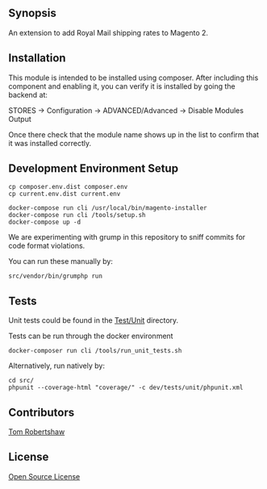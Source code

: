 ## Synopsis

An extension to add Royal Mail shipping rates to Magento 2.

## Installation

This module is intended to be installed using composer.  After including this component and enabling it, you can verify it is installed by going the backend at:

STORES -> Configuration -> ADVANCED/Advanced ->  Disable Modules Output

Once there check that the module name shows up in the list to confirm that it was installed correctly.

## Development Environment Setup

```
cp composer.env.dist composer.env
cp current.env.dist current.env

docker-compose run cli /usr/local/bin/magento-installer
docker-compose run cli /tools/setup.sh
docker-compose up -d
```

We are experimenting with grump in this repository to sniff commits for code format violations.

You can run these manually by:

`src/vendor/bin/grumphp run`

## Tests

Unit tests could be found in the [Test/Unit](Test/Unit) directory.

Tests can be run through the docker environment

`docker-composer run cli /tools/run_unit_tests.sh`

Alternatively, run natively by:

```
cd src/
phpunit --coverage-html "coverage/" -c dev/tests/unit/phpunit.xml
```

## Contributors

[Tom Robertshaw](http://www.twitter.com/bobbyshaw)

## License

[Open Source License](LICENSE.txt)